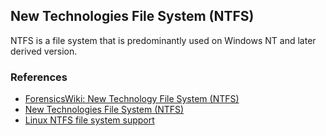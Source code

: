## New Technologies File System (NTFS)

NTFS is a file system that is predominantly used on Windows NT and later
derived version.

### References

* [ForensicsWiki: New Technology File System (NTFS)](https://forensics.wiki/new_technology_file_system_(ntfs))
* [New Technologies File System (NTFS)](https://github.com/libyal/libfsntfs/blob/main/documentation/New%20Technologies%20File%20System%20(NTFS).asciidoc)
* [Linux NTFS file system support](https://sourceforge.net/projects/linux-ntfs/)
